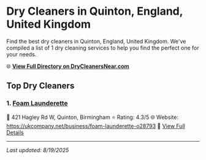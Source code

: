 # Dry Cleaners in Quinton, England, United Kingdom

Find the best dry cleaners in Quinton, England, United Kingdom. We've compiled a list of 1 dry cleaning services to help you find the perfect one for your needs.

🌐 **[View Full Directory on DryCleanersNear.com](https://drycleanersnear.com/city/United%20Kingdom/England/Quinton)**

## Top Dry Cleaners

### 1. [Foam Launderette](https://drycleanersnear.com/dryCleaner/68994ecf3a581657721ff4be/foam-launderette)
📍 421 Hagley Rd W, Quinton, Birmingham
⭐ Rating: 4.3/5
🌐 Website: https://ukcompany.net/business/foam-launderette-o28793
🔗 [View Full Details](https://drycleanersnear.com/dryCleaner/68994ecf3a581657721ff4be/foam-launderette)


---

*Last updated: 8/19/2025*
